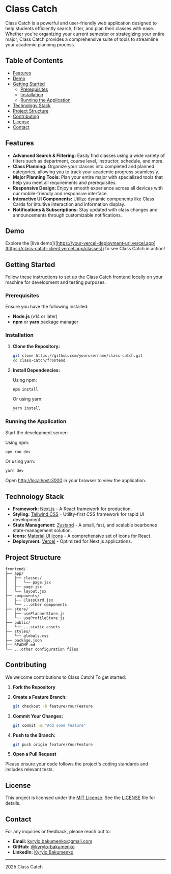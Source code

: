 # Class Catch

Class Catch is a powerful and user-friendly web application designed to help students efficiently search, filter, and plan their classes with ease. Whether you're organizing your current semester or strategizing your entire major, Class Catch provides a comprehensive suite of tools to streamline your academic planning process.

## Table of Contents

- [Features](#features)
- [Demo](#demo)
- [Getting Started](#getting-started)
  - [Prerequisites](#prerequisites)
  - [Installation](#installation)
  - [Running the Application](#running-the-application)
- [Technology Stack](#technology-stack)
- [Project Structure](#project-structure)
- [Contributing](#contributing)
- [License](#license)
- [Contact](#contact)

## Features

- **Advanced Search & Filtering:** Easily find classes using a wide variety of filters such as department, course level, instructor, schedule, and more.
- **Class Planning:** Organize your classes into completed and planned categories, allowing you to track your academic progress seamlessly.
- **Major Planning Tools:** Plan your entire major with specialized tools that help you meet all requirements and prerequisites.
- **Responsive Design:** Enjoy a smooth experience across all devices with our mobile-friendly and responsive interface.
- **Interactive UI Components:** Utilize dynamic components like Class Cards for intuitive interaction and information display.
- **Notifications & Subscriptions:** Stay updated with class changes and announcements through customizable notifications.

## Demo

Explore the [live demo]([https://your-vercel-deployment-url.vercel.app](https://class-catch-client.vercel.app/classes]) to see Class Catch in action!

## Getting Started

Follow these instructions to set up the Class Catch frontend locally on your machine for development and testing purposes.

### Prerequisites

Ensure you have the following installed:

- **Node.js** (v14 or later)
- **npm** or **yarn** package manager

### Installation

1. **Clone the Repository:**

   ```bash
   git clone https://github.com/yourusername/class-catch.git
   cd class-catch/frontend
   ```

2. **Install Dependencies:**

   Using npm:

   ```bash
   npm install
   ```

   Or using yarn:

   ```bash
   yarn install
   ```

### Running the Application

Start the development server:

Using npm:

```bash
npm run dev
```

Or using yarn:

```bash
yarn dev
```

Open [http://localhost:3000](http://localhost:3000) in your browser to view the application.

## Technology Stack

- **Framework:** [Next.js](https://nextjs.org) - A React framework for production.
- **Styling:** [Tailwind CSS](https://tailwindcss.com) - Utility-first CSS framework for rapid UI development.
- **State Management:** [Zustand](https://zustand-demo.pmnd.rs/) - A small, fast, and scalable bearbones state-management solution.
- **Icons:** [Material UI Icons](https://mui.com/components/icons/) - A comprehensive set of icons for React.
- **Deployment:** [Vercel](https://vercel.com) - Optimized for Next.js applications.

## Project Structure

```
frontend/
├── app/
│   ├── classes/
│   │   └── page.jsx
│   ├── page.jsx
│   └── layout.jsx
├── components/
│   ├── ClassCard.jsx
│   └── ...other components
├── store/
│   ├── usePlannerStore.js
│   └── useProfileStore.js
├── public/
│   └── ...static assets
├── styles/
│   └── globals.css
├── package.json
├── README.md
└── ...other configuration files
```

## Contributing

We welcome contributions to Class Catch! To get started:

1. **Fork the Repository**

2. **Create a Feature Branch:**

   ```bash
   git checkout -b feature/YourFeature
   ```

3. **Commit Your Changes:**

   ```bash
   git commit -m "Add some feature"
   ```

4. **Push to the Branch:**

   ```bash
   git push origin feature/YourFeature
   ```

5. **Open a Pull Request**

Please ensure your code follows the project's coding standards and includes relevant tests.

## License

This project is licensed under the [MIT License](LICENSE). See the [LICENSE](LICENSE) file for details.

## Contact

For any inquiries or feedback, please reach out to:

- **Email:** kyrylo.bakumenko@gmail.com
- **GitHub:** [@kyrylo-bakumenko](https://github.com/kyrylo-bakumenko)
- **LinkedIn:** [Kyrylo Bakumenko](https://www.linkedin.com/in/kyrylo-bakumenko)

---
2025 Class Catch
